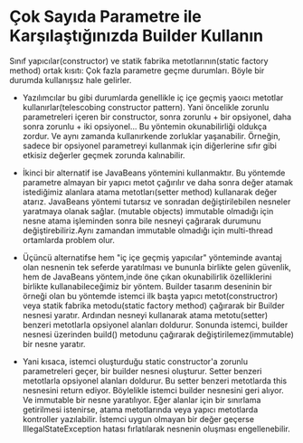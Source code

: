 # Çok Sayıda Parametre ile Karşılaştığınızda Builder Kullanın

Sınıf yapıcılar(constructor) ve statik fabrika metotlarının(static factory method) ortak kısıtı: Çok fazla parametre geçme durumları.
Böyle bir durumda kullanışsız hale gelirler.
* Yazılımcılar bu gibi durumlarda genellikle iç içe geçmiş yaoıcı metotlar kullanırlar(telescobing constructor pattern). Yani öncelikle zorunlu parametreleri içeren bir constructor, sonra zorunlu + bir opsiyonel, daha sonra zorunlu + iki opsiyonel...
Bu yöntemin okunabilirliği oldukça zordur. Ve aynı zamanda kullanırkende zorluklar yaşanabilir. Örneğin, sadece bir opsiyonel parametreyi kullanmak için diğerlerine sıfır gibi etkisiz değerler geçmek zorunda kalınabilir.
* İkinci bir alternatif ise JavaBeans yöntemini kullanmaktır. Bu yöntemde parametre almayan bir yapıcı metot çağırılır ve daha sonra değer atamak istediğimiz alanlara atama metotları(setter method) kullanarak değer atarız.
JavaBeans yöntemi tutarsız ve sonradan değiştirilebilen nesneler yaratmaya olanak sağlar. (mutable objects)
immutable olmadığı için nesne atama işleminden sonra bile nesneyi çağırarak durumunu değiştirebiliriz.Aynı zamandan immutable olmadığı için multi-thread ortamlarda problem olur.
* Üçüncü alternatifse hem "iç içe geçmiş yapıcılar" yönteminde avantaj olan nesnenin tek seferde yaratılması ve bununla birlikte gelen güvenlik, hem de JavaBeans yöntem,inde öne çıkan okunabilirlik özelliklerini birlikte kullanabileceğimiz bir yöntem.
Builder tasarım deseninin bir örneği olan bu yöntemde istemci ilk başta yapıcı metot(constructror) veya statik fabrika metodu(static factory method) çağırarak bir Builder nesnesi yaratır. Ardından nesneyi kullanarak atama metotu(setter) benzeri metotlarla opsiyonel alanları doldurur. Sonunda istemci, builder nesnesi üzerinden build() metodunu çağırarak değiştirilemez(immutable) bir nesne yaratır.

* Yani kısaca, istemci oluşturduğu static constructor'a zorunlu parametreleri geçer, bir builder nesnesi oluşturur. Setter benzeri metotlarla opsiyonel alanları doldurur. Bu setter benzeri metotlarda this nesnesini return ediyor. Böylelikle istemci builder nesnesini geri alıyor. Ve immutable bir nesne yaratılıyor. Eğer alanlar için bir sınırlama getirilmesi istenirse, atama metotlarında veya yapıcı metotlarda kontroller yazılabilir. İstemci uygun olmayan bir değer geçerse IllegalStateException hatası fırlatılarak nesnenin oluşması engellenebilir.
